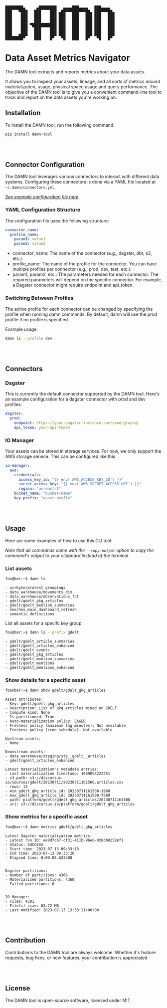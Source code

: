     ████████▄     ▄████████   ▄▄▄▄███▄▄▄▄   ███▄▄▄▄   
    ███   ▀███   ███    ███ ▄██▀▀▀███▀▀▀██▄ ███▀▀▀██▄ 
    ███    ███   ███    ███ ███   ███   ███ ███   ███ 
    ███    ███   ███    ███ ███   ███   ███ ███   ███ 
    ███    ███ ▀███████████ ███   ███   ███ ███   ███ 
    ███    ███   ███    ███ ███   ███   ███ ███   ███ 
    ███   ▄███   ███    ███ ███   ███   ███ ███   ███ 
    ████████▀    ███    █▀   ▀█   ███   █▀   ▀█   █▀                                                 

# Data Asset Metrics Navigator
The DAMN tool extracts and reports metrics about your data assets.

It allows you to inspect your assets, lineage, and all sorts of metrics around materialization, usage, physical space usage and query performance. The objective of the DAMN tool is to give you a convenient command-line tool to track and report on the data assets you're working on.

## Installation
To install the DAMN tool, run the following command:

```bash
pip install damn-tool
```

<br/><br/>


## Connector Configuration
The DAMN tool leverages various connectors to interact with different data systems. Configuring these connectors is done via a YAML file located at `~/.damn/connectors.yml`.

[*See example configuration file here*](connectors.yml.REPLACE)

### YAML Configuration Structure
The configuration file uses the following structure:

```yaml
connector_name:
  profile_name:
    param1: value1
    param2: value2
```

- connector_name: The name of the connector (e.g., dagster, dbt, s3, etc.).
- profile_name: The name of the profile for the connector. You can have multiple profiles per connector (e.g., prod, dev, test, etc.).
- param1, param2, etc.: The parameters needed for each connector. The required parameters will depend on the specific connector. For example, a Dagster connector might require endpoint and api_token.
### Switching Between Profiles
The active profile for each connector can be changed by specifying the profile when running damn commands. By default, damn will use the prod profile if no profile is specified.

Example usage:

```bash
damn ls --profile dev
```

<br/><br/>


## Connectors
### Dagster
This is currently the default connector supported by the DAMN tool. Here's an example configuration for a dagster connector with prod and dev profiles:

```yaml
dagster:
  prod:
    endpoint: https://your-dagster-instance.com/prod/graphql
    api_token: your-api-token
```

### IO Manager
Your assets can be stored in storage services. For now, we only support the AWS storage service. This can be configured like this.

```yaml
io-manager:
  aws:
    credentials:
      access_key_id: "{{ env('AWS_ACCESS_KEY_ID') }}"
      secret_access_key: "{{ env('AWS_SECRET_ACCESS_KEY') }}"
      region: "us-east-1"
    bucket_name: "bucket-name"
    key_prefix: "asset-prefix"
```

<br/><br/>


## Usage
Here are some examples of how to use this CLI tool:

*Note that all commands come with the `--copy-output` option to copy the command's output to your clipboard instead of the terminal.*

### List assets
```bash
foo@bar:~$ damn ls
```

```
- airbyte/protest_groupings
- data_warehouse/movements_dim
- data_warehouse/observations_fct
- gdelt/gdelt_gkg_articles
- gdelt/gdelt_mention_summaries
- hex/hex_main_dashboard_refresh
- semantic_definitions
```

List all assets for a specifc key group
```bash
foo@bar:~$ damn ls --prefix gdelt
```

```
- gdelt/gdelt_article_summaries
- gdelt/gdelt_articles_enhanced
- gdelt/gdelt_events
- gdelt/gdelt_gkg_articles
- gdelt/gdelt_mention_summaries
- gdelt/gdelt_mentions
- gdelt/gdelt_mentions_enhanced
```

### Show details for a specific asset
```bash
foo@bar:~$ damn show gdelt/gdelt_gkg_articles
```

```
Asset attributes:
- Key: gdelt/gdelt_gkg_articles
- Description: List of gkg articles mined on GDELT
- Compute kind: None
- Is partitioned: True
- Auto-materialization policy: EAGER
- Freshess policy (maximum lag minutes): Not available
- Freshess policy (cron schedule): Not available

Upstream assets:
- None

Downstream assets:
- data_warehouse/staging/stg__gdelt__articles
- gdelt/gdelt_articles_enhanced

Latest materialization's metadata entries:
- Last materialization timestamp: 1689093222451
- s3_path: s3://discursus-io/sources/gdelt/20230711/20230711161500.articles.csv
- rows: 13
- min_gdelt_gkg_article_id: 20230711161500-1968
- max_gdelt_gkg_article_id: 20230711161500-T589
- path: platform/gdelt/gdelt_gkg_articles/20230711161500
- uri: s3://discursus-io/platform/gdelt/gdelt_gkg_articles
```

### Show metrics for a specific asset
```bash
foo@bar:~$ damn metrics gdelt/gdelt_gkg_articles
```

```
Latest Dagster materialization metrics:
- Latest run ID: ee9d7c67-cf31-411b-96e8-038db0252ef1
- Status: SUCCESS
- Start time: 2023-07-13 09:33:18
- End time: 2023-07-13 09:33:20
- Elapsed time: 0:00:02.623300


Dagster partitions:
- Number of partitions: 4368
- Materialized partitions: 4368
- Failed partitions: 0


IO Manager:
- Files: 4381
- File(s) size: 63.72 MB
- Last modified: 2023-07-13 13:33:21+00:00
```

<br/><br/>


## Contribution
Contributions to the DAMN tool are always welcome. Whether it's feature requests, bug fixes, or new features, your contribution is appreciated.

<br/><br/>


## License
The DAMN tool is open-source software, licensed under MIT.